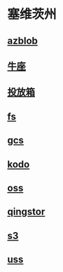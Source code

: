 # 塞维茨州

## [azblob](./azblob/)

## [牛座](./cos/)

## [投放箱](./dropbox/)

## [fs](./fs/)

## [gcs](./gcs/)

## [kodo](./kodo/)

## [oss](./oss/)

## [qingstor](./qingstor/)

## [s3](./s3/)

## [uss](./uss/)